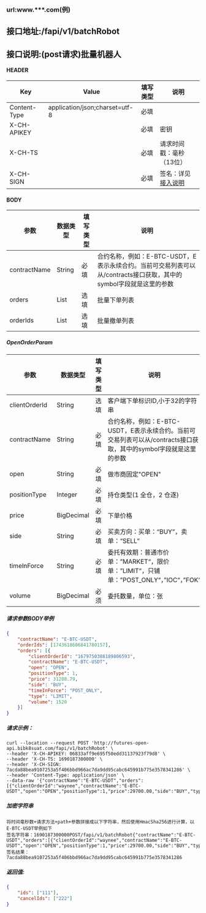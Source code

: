 ### url:www.***.com(例)

## 接口地址:/fapi/v1/batchRobot

## 接口说明:(post请求)批量机器人

#### HEADER

| Key          | Value                          | 填写类型 | 说明                                                         |
| ------------ | ------------------------------ | -------- | ------------------------------------------------------------ |
| Content-Type | application/json;charset=utf-8 | 必填     |                                                              |
| X-CH-APIKEY  |                                | 必填     | 密钥                                                         |
| X-CH-TS      |                                | 必填     | 请求时间戳：毫秒（13位）                                     |
| X-CH-SIGN    |                                | 必填     | 签名：详见[接入说明](https://github.com/Raistwen/doc/blob/main/trade-api/futures-%E5%90%88%E7%BA%A6/%E6%8E%A5%E5%85%A5%E8%AF%B4%E6%98%8E.md) |

#### BODY

|参数| 数据类型 |	填写类型|	说明|
|--------|--------|--------|--------|
|contractName| String | 必填 | 合约名称，例如：E-BTC-USDT，E表示永续合约。当前可交易列表可以从/contracts接口获取，其中的symbol字段就是这里的参数 |
|orders| List<OpenOrderParam> | 选填 | 批量下单列表 |
|orderIds| List<Long> | 选填 | 批量撤单列表 |

##### OpenOrderParam

| 参数          | 数据类型   | 填写类型 | 说明                                                         |
| ------------- | ---------- | -------- | ------------------------------------------------------------ |
| clientOrderId | String     | 选填     | 客户端下单标识ID,小于32的字符串                              |
| contractName  | String     | 必填     | 合约名称，例如：E-BTC-USDT，E表示永续合约。当前可交易列表可以从/contracts接口获取，其中的symbol字段就是这里的参数 |
| open          | String     | 必填     | 做市商固定"OPEN"                                             |
| positionType  | Integer    | 必填     | 持仓类型(1 全仓，2 仓逐)                                     |
| price         | BigDecimal | 必填     | 下单价格                                                     |
| side          | String     | 必填     | 买卖方向：买单：“BUY”，卖单：“SELL”                          |
| timeInForce   | String     | 必填     | 委托有效期：普通市价单：”MARKET“，限价单：”LIMIT“，只铺单：”POST_ONLY“，”IOC“，”FOK“ |
| volume        | BigDecimal | 必须     | 委托数量，单位：张                                           |

##### 请求参数BODY举例

~~~json
{
	"contractName": "E-BTC-USDT",
	"orderIds": [1743618606841780157],
	"orders": [{
		"clientOrderId": "1679750388189806593",
		"contractName": "E-BTC-USDT",
		"open": "OPEN",
		"positionType": 1,
		"price": 31288.79,
		"side": "BUY",
		"timeInForce": "POST_ONLY",
		"type": "LIMIT",
		"volume": 1520
	}]
}
~~~

##### 请求示例：

~~~
curl --location --request POST 'http://futures-open-api.bibk8suat.com/fapi/v1/batchRobot' \
--header 'X-CH-APIKEY: 06833aff9e695f50edd31137923f79d8' \
--header 'X-CH-TS: 1690187300000' \
--header 'X-CH-SIGN: 7acda88bea9107253a5f406bbd966ac7da9dd95cabc645991b775e3578341286' \
--header 'Content-Type: application/json' \
--data-raw '{"contractName":"E-BTC-USDT","orders":[{"clientOrderId":"waynee","contractName":"E-BTC-USDT","open":"OPEN","positionType":1,"price":29700.00,"side":"BUY","type":"LIMIT","volume":200}]}'
~~~

##### 加密字符串

~~~
将时间毫秒数+请求方法+path+参数拼接成以下字符串，然后使用HmacSha256进行计算，以E-BTC-USDT举例如下
签名字符串：1690187300000POST/fapi/v1/batchRobot{"contractName":"E-BTC-USDT","orders":[{"clientOrderId":"waynee","contractName":"E-BTC-USDT","open":"OPEN","positionType":1,"price":29700.00,"side":"BUY","type":"LIMIT","volume":200}]}
签名结果：7acda88bea9107253a5f406bbd966ac7da9dd95cabc645991b775e3578341286
~~~

##### 返回值:

```json
{
	"ids": ["111"],
	"cancelIds": ["222"]
}
```
